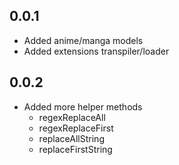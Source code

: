 ## 0.0.1

* Added anime/manga models
* Added extensions transpiler/loader

## 0.0.2

* Added more helper methods
    * regexReplaceAll
    * regexReplaceFirst
    * replaceAllString
    * replaceFirstString
